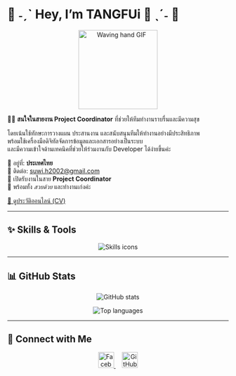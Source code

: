 # 🌸 ˗ˏˋ Hey, I’m **TANGFUi** 👋 ˎˊ˗ 🌸

<p align="center">
  <img src="https://media.giphy.com/media/l0MYEqEzwMWFCg8rm/giphy.gif" alt="Waving hand GIF" width="180" />
</p>

👩‍💻 **สนใจในสายงาน Project Coordinator** ที่ช่วยให้ทีมทำงานราบรื่นและมีความสุข  

โดยเน้นใช้ทักษะการวางแผน ประสานงาน และสนับสนุนทีมให้ทำงานอย่างมีประสิทธิภาพ  
พร้อมใช้เครื่องมือดิจิทัลจัดการข้อมูลและเอกสารอย่างเป็นระบบ  
และมีความเข้าใจด้านเทคนิคที่ช่วยให้ร่วมงานกับ Developer ได้ง่ายขึ้นค่ะ  

📍 อยู่ที่: **ประเทศไทย**  
📧 ติดต่อ: [suwi.h2002@gmail.com](mailto:suwi.h2002@gmail.com)  
🌟 เปิดรับงานในสาย **Project Coordinator**  
💖 พร้อมทั้ง *สวยด้วย* และทำงานเก่งค่ะ  

[📄 ดูประวัติออนไลน์ (CV)](https://suwimolh-cv-profile.vercel.app/)

---

## ✨ Skills & Tools

<p align="center">
  <img src="https://skillicons.dev/icons?i=c,cpp,java,javascript,typescript,python,php,vscode,html,react,nextjs,tailwind,bootstrap,supabase,mysql,nodejs,figma,illustrator,googlecloud,wordpress,dotnet,linux" alt="Skills icons" />
</p>

---

## 📊 GitHub Stats

<p align="center">
  <img src="https://github-readme-stats.vercel.app/api?username=SuwiMoLh&show_icons=true&theme=radical" alt="GitHub stats" />
</p>

<p align="center">
  <img src="https://github-readme-stats.vercel.app/api/top-langs/?username=SuwiMoLh&layout=compact&theme=radical" alt="Top languages" />
</p>

---

## 🌸 Connect with Me

<p align="center">
  <a href="https://www.facebook.com/SuwiMoLhz" target="_blank" rel="noreferrer" style="margin-right: 15px;">
    <img src="https://cdn-icons-png.flaticon.com/512/733/733547.png" width="36" height="36" alt="Facebook" />
  </a>
  <a href="https://github.com/SuwiMoLh" target="_blank" rel="noreferrer">
    <img src="https://cdn-icons-png.flaticon.com/512/733/733553.png" width="36" height="36" alt="GitHub" />
  </a>
</p>
